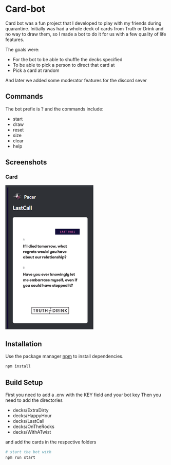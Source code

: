 # Card-bot

Card bot was a fun project that I developed to play with my friends during quarantine.
Initially was had a whole deck of cards from Truth or Drink and no way to draw them, so I made a bot to do it for us 
with a few quality of life features.

The goals were:
 - For the bot to be able to shuffle the decks specified
 - To be able to pick a person to direct that card at
 - Pick a card at random
 
 And later we added some moderator features for the discord sever 

## Commands

The bot prefix is ? and the commands include:
- start
- draw
- reset
- size
- clear
- help

## Screenshots
### Card
![Card](./screenshots/card.png)

## Installation

Use the package manager [npm](https://www.npmjs.com/) to install dependencies.

```bash
npm install
```

## Build Setup

First you need to add a .env with the KEY field and your bot key
Then you need to add the directories

- decks/ExtraDirty
- decks/HappyHour
- decks/LastCall
- decks/OnTheRocks
- decks/WithATwist

and add the cards in the respective folders

``` bash
# start the bot with
npm run start
